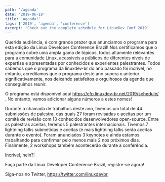 ```yaml
---
path: '/agenda'
date: '2019-06-19'
title: 'Agenda!'
tags: ['2019', 'agenda', 'conference']
excerpt: 'Check out the complete schedule for LinuxDev Conf 2019'
---
```


Querida audiência, é com grande prazer que anunciamos o programa para esta edição da Linux Developer Conference Brazil! Nos certificamos que o programa cobre uma ampla gama de tópicos, todos altamente relevantes para a comunidade Linux, acessíveis a públicos de diferentes níveis de expertise e apresentadas por conhecidos e experientes palestrantes. Todos sabemos que o programa da linuxdev-br do ano passado foi incrível, no entanto, acreditamos que o programa deste ano supera o anterior significativamente, nos deixando satisfeitos e orgulhosos da agenda que conseguimos reunir.

O programa está disponível aqui https://cfp.linuxdev-br.net/2019/schedule/ . No entanto, vamos adicionar alguns números a estes nomes!

Durante a chamada de trabalhos deste ano, tivemos um total de 44 submissões de palestra, das quais 27 foram revisadas e aceitas por um comitê de revisão com 13 conhecidos desenvolvedores open-source. Entre as palestras aceitas, teremos 5 palestrantes internacionais. Tivemos 7 lightning talks submetidas e aceitas (e mais lightning talks serão aceitas durante o evento). Foram anunciados 3 keynotes e ainda estamos trabalhando para confirmar pelo menos mais 2 nos próximos dias. Finalmente, 2 workshops também acontecerão durante a conferência.

Incrível, hein?!

Faça parte da Linux Developer Conference Brazil, registre-se agora!

Siga-nos no Twitter, https://twitter.com/linuxdevbr
